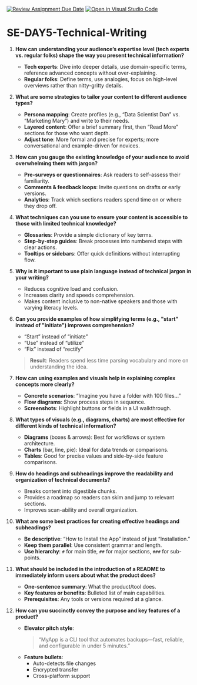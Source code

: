 [![Review Assignment Due Date](https://classroom.github.com/assets/deadline-readme-button-22041afd0340ce965d47ae6ef1cefeee28c7c493a6346c4f15d667ab976d596c.svg)](https://classroom.github.com/a/zsAR-pyY)
[![Open in Visual Studio Code](https://classroom.github.com/assets/open-in-vscode-2e0aaae1b6195c2367325f4f02e2d04e9abb55f0b24a779b69b11b9e10269abc.svg)](https://classroom.github.com/online_ide?assignment_repo_id=19370481&assignment_repo_type=AssignmentRepo)
# SE-DAY5-Technical-Writing
1. **How can understanding your audience’s expertise level (tech experts vs. regular folks) shape the way you present technical information?**  
   - **Tech experts**: Dive into deeper details, use domain-specific terms, reference advanced concepts without over-explaining.  
   - **Regular folks**: Define terms, use analogies, focus on high-level overviews rather than nitty-gritty details.  

2. **What are some strategies to tailor your content to different audience types?**  
   - **Persona mapping**: Create profiles (e.g., “Data Scientist Dan” vs. “Marketing Mary”) and write to their needs.  
   - **Layered content**: Offer a brief summary first, then “Read More” sections for those who want depth.  
   - **Adjust tone**: More formal and precise for experts; more conversational and example-driven for novices.  

3. **How can you gauge the existing knowledge of your audience to avoid overwhelming them with jargon?**  
   - **Pre-surveys or questionnaires**: Ask readers to self-assess their familiarity.  
   - **Comments & feedback loops**: Invite questions on drafts or early versions.  
   - **Analytics**: Track which sections readers spend time on or where they drop off.  

4. **What techniques can you use to ensure your content is accessible to those with limited technical knowledge?**  
   - **Glossaries**: Provide a simple dictionary of key terms.  
   - **Step-by-step guides**: Break processes into numbered steps with clear actions.  
   - **Tooltips or sidebars**: Offer quick definitions without interrupting flow.  

5. **Why is it important to use plain language instead of technical jargon in your writing?**  
   - Reduces cognitive load and confusion.  
   - Increases clarity and speeds comprehension.  
   - Makes content inclusive to non-native speakers and those with varying literacy levels.  

6. **Can you provide examples of how simplifying terms (e.g., "start" instead of "initiate") improves comprehension?**  
   - “Start” instead of “initiate”  
   - “Use” instead of “utilize”  
   - “Fix” instead of “rectify”  
   > **Result**: Readers spend less time parsing vocabulary and more on understanding the idea.  

7. **How can using examples and visuals help in explaining complex concepts more clearly?**  
   - **Concrete scenarios**: “Imagine you have a folder with 100 files…”  
   - **Flow diagrams**: Show process steps in sequence.  
   - **Screenshots**: Highlight buttons or fields in a UI walkthrough.  

8. **What types of visuals (e.g., diagrams, charts) are most effective for different kinds of technical information?**  
   - **Diagrams** (boxes & arrows): Best for workflows or system architecture.  
   - **Charts** (bar, line, pie): Ideal for data trends or comparisons.  
   - **Tables**: Good for precise values and side-by-side feature comparisons.  

9. **How do headings and subheadings improve the readability and organization of technical documents?**  
   - Breaks content into digestible chunks.  
   - Provides a roadmap so readers can skim and jump to relevant sections.  
   - Improves scan-ability and overall organization.  

10. **What are some best practices for creating effective headings and subheadings?**  
    - **Be descriptive**: “How to Install the App” instead of just “Installation.”  
    - **Keep them parallel**: Use consistent grammar and length.  
    - **Use hierarchy**: `#` for main title, `##` for major sections, `###` for sub-points.  

11. **What should be included in the introduction of a README to immediately inform users about what the product does?**  
    - **One-sentence summary**: What the product/tool does.  
    - **Key features or benefits**: Bulleted list of main capabilities.  
    - **Prerequisites**: Any tools or versions required at a glance.  

12. **How can you succinctly convey the purpose and key features of a product?**  
    - **Elevator pitch style**:  
      > “MyApp is a CLI tool that automates backups—fast, reliable, and configurable in under 5 minutes.”  
    - **Feature bullets**:  
      - Auto-detects file changes  
      - Encrypted transfer  
      - Cross-platform support  

